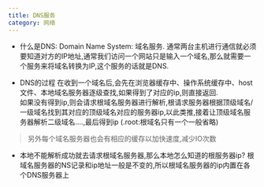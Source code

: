 ```yaml
---
title: DNS服务
category: 网络
---
```

- 什么是DNS:
Domain Name System: 域名服务. 通常两台主机进行通信就必须要知道对方的IP地址,通常我们访问一个网站只是输入一个域名,那么就需要一个服务来将域名转换为IP,这个服务的话就是DNS.

- DNS的过程
在收到一个域名后,会先在浏览器缓存中、操作系统缓存中、host文件、本地域名服务器逐级查找,如果得到了对应的ip,则直接返回.  
如果没有得到ip,则会请求根域名服务器进行解析,根请求服务器根据顶级域名/一级域名找到其对应的顶级域名对应的服务器ip,以此类推,接着让顶级域名服务器解析二级域名....,最后得到ip (.root:根域名只有一个一般省略)
> 另外每个域名服务器也会有相应的缓存以加快速度,减少IO次数

- 本地不能解析成功就去请求根域名服务器,那么本地怎么知道的根服务器ip?
根域名服务器的NS记录和ip地址一般是不变的,所以根域名服务器的ip内置在各个DNS服务器上
